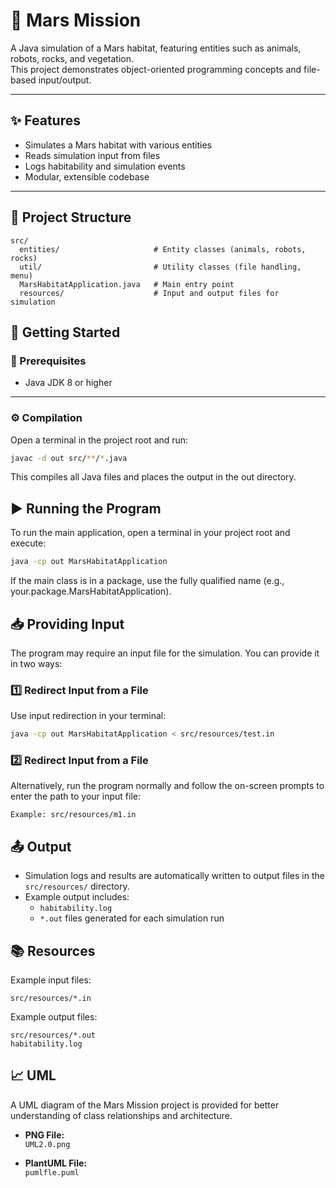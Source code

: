 # 🚀 Mars Mission

A Java simulation of a Mars habitat, featuring entities such as animals, robots, rocks, and vegetation.  
This project demonstrates object-oriented programming concepts and file-based input/output.

---

## ✨ Features

- Simulates a Mars habitat with various entities
- Reads simulation input from files
- Logs habitability and simulation events
- Modular, extensible codebase

---

## 📁 Project Structure

```text
src/
  entities/                     # Entity classes (animals, robots, rocks)
  util/                         # Utility classes (file handling, menu)
  MarsHabitatApplication.java   # Main entry point
  resources/                    # Input and output files for simulation
```
## 🚀 Getting Started

### 📌 Prerequisites

- Java JDK 8 or higher

---

### ⚙️ Compilation

Open a terminal in the project root and run:

```sh
javac -d out src/**/*.java
```
This compiles all Java files and places the output in the out directory.

## ▶️ Running the Program

To run the main application, open a terminal in your project root and execute:

```sh
java -cp out MarsHabitatApplication
```
If the main class is in a package, use the fully qualified name (e.g., your.package.MarsHabitatApplication).

## 📥 Providing Input

The program may require an input file for the simulation. You can provide it in two ways:

### 1️⃣ Redirect Input from a File

Use input redirection in your terminal:

```sh
java -cp out MarsHabitatApplication < src/resources/test.in
```
### 2️⃣ Redirect Input from a File

Alternatively, run the program normally and follow the on-screen prompts to enter the path to your input file:

```text
Example: src/resources/m1.in
```

## 📤 Output

- Simulation logs and results are automatically written to output files in the `src/resources/` directory.
- Example output includes:
  - `habitability.log`
  - `*.out` files generated for each simulation run

## 📚 Resources

Example input files:
```text
src/resources/*.in
```
Example output files:
```text
src/resources/*.out
habitability.log
```
## 📈 UML

A UML diagram of the Mars Mission project is provided for better understanding of class relationships and architecture.

- **PNG File:**  
  `UML2.0.png`

- **PlantUML File:**  
  `pumlfle.puml`

